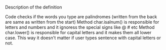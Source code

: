 Description of the definition

 Code checks if the words you type are palindromes (written from the back are same as written from the start)
 Method char.isalnum() is responsible for letters and numbers and it ignoress the special signs like @ # etc
 Method char.lower() is responsible for capital letters and it makes them all lower case. This way it doesn't matter if user types sentence with capital letters or not.

